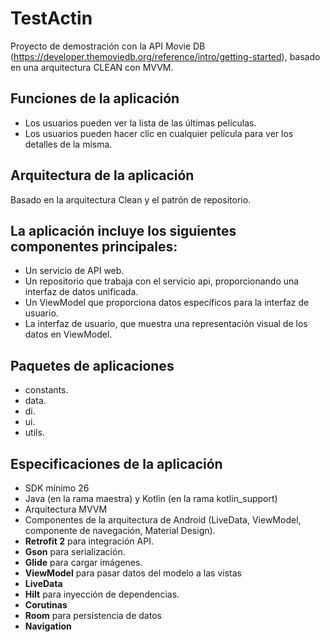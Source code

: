 # TestActin
Proyecto de demostración con la API Movie DB (https://developer.themoviedb.org/reference/intro/getting-started), basado en una arquitectura CLEAN con MVVM.

## Funciones de la aplicación

- Los usuarios pueden ver la lista de las últimas películas.
- Los usuarios pueden hacer clic en cualquier película para ver los detalles de la misma.

## Arquitectura de la aplicación
Basado en la arquitectura Clean y el patrón de repositorio.

## La aplicación incluye los siguientes componentes principales:
- Un servicio de API web.
- Un repositorio que trabaja con el servicio api, proporcionando una interfaz de datos unificada.
- Un ViewModel que proporciona datos específicos para la interfaz de usuario.
- La interfaz de usuario, que muestra una representación visual de los datos en ViewModel.

## Paquetes de aplicaciones
- constants.
- data.
- di.
- ui.
- utils.

## Especificaciones de la aplicación
- SDK mínimo 26
- Java (en la rama maestra) y Kotlin (en la rama kotlin_support)
- Arquitectura MVVM
- Componentes de la arquitectura de Android (LiveData, ViewModel, componente de navegación, Material Design).
- **Retrofit 2** para integración API.
- **Gson** para serialización.
- **Glide** para cargar imágenes.
- **ViewModel** para pasar datos del modelo a las vistas
- **LiveData**
- **Hilt** para inyección de dependencias.
- **Corutinas**
- **Room** para persistencia de datos
- **Navigation**
